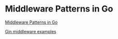 # Middleware Patterns in Go

[Middleware Patterns in Go](https://drstearns.github.io/tutorials/gomiddleware/)

[Gin middleware examples](https://sosedoff.com/2014/12/21/gin-middleware.html)